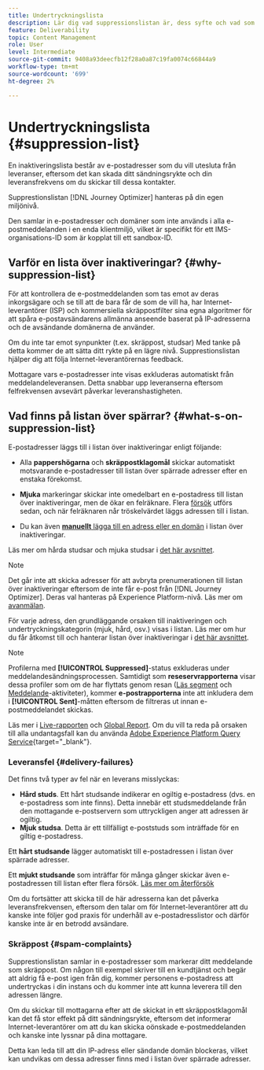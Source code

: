 ```yaml
---
title: Undertryckningslista
description: Lär dig vad suppressionslistan är, dess syfte och vad som ingår i den.
feature: Deliverability
topic: Content Management
role: User
level: Intermediate
source-git-commit: 9408a93deecfb12f28a0a87c19fa0074c66844a9
workflow-type: tm+mt
source-wordcount: '699'
ht-degree: 2%

---
```


# Undertryckningslista {#suppression-list}

En inaktiveringslista består av e-postadresser som du vill utesluta från leveranser, eftersom det kan skada ditt sändningsrykte och din leveransfrekvens om du skickar till dessa kontakter.

Supprestionslistan [!DNL Journey Optimizer] hanteras på din egen miljönivå.

Den samlar in e-postadresser och domäner som inte används i alla e-postmeddelanden i en enda klientmiljö, vilket är specifikt för ett IMS-organisations-ID som är kopplat till ett sandbox-ID.

<!--It gathers spam complaints, hard bounces, and soft bounces that occur consistently.-->

## Varför en lista över inaktiveringar? {#why-suppression-list}

För att kontrollera de e-postmeddelanden som tas emot av deras inkorgsägare och se till att de bara får de som de vill ha, har Internet-leverantörer (ISP) och kommersiella skräppostfilter sina egna algoritmer för att spåra e-postavsändarens allmänna anseende baserat på IP-adresserna och de avsändande domänerna de använder.

Om du inte tar emot synpunkter (t.ex. skräppost, studsar) Med tanke på detta kommer de att sätta ditt rykte på en lägre nivå. Supprestionslistan hjälper dig att följa Internet-leverantörernas feedback.

Mottagare vars e-postadresser inte visas exkluderas automatiskt från meddelandeleveransen. Detta snabbar upp leveranserna eftersom felfrekvensen avsevärt påverkar leveranshastigheten.

## Vad finns på listan över spärrar? {#what-s-on-suppression-list}

E-postadresser läggs till i listan över inaktiveringar enligt följande:

* Alla **pappershögarna** och **skräppostklagomål** skickar automatiskt motsvarande e-postadresser till listan över spärrade adresser efter en enstaka förekomst.

* **Mjuka** <!--and temporary **ignored** errors--> markeringar skickar inte omedelbart en e-postadress till listan över inaktiveringar, men de ökar en felräknare. Flera [försök](configuration/retries.md) utförs sedan, och när felräknaren når tröskelvärdet läggs adressen till i listan.

* Du kan även [**manuellt** lägga till en adress eller en domän](configuration/manage-suppression-list.md#add-addresses-and-domains) i listan över inaktiveringar.

Läs mer om hårda studsar och mjuka studsar i [det här avsnittet](#delivery-failures).

>[!NOTE]
>
>Det går inte att skicka adresser för att avbryta prenumerationen till listan över inaktiveringar eftersom de inte får e-post från [!DNL Journey Optimizer]. Deras val hanteras på Experience Platform-nivå. Läs mer om [avanmälan](../using/consent.md).
<!--Email addresses of recipients who **unsubscribe** from your sendings are NOT sent to the suppression list. Confirmed by eng.: "Subscribe and Unsubscribe are handled by the Consent/Subscription service. A user that opts out will not make it to the suppression list – we won’t send them emails."-->

För varje adress, den grundläggande orsaken till inaktiveringen och undertryckningskategorin (mjuk, hård, osv.) visas i listan. Läs mer om hur du får åtkomst till och hanterar listan över inaktiveringar i [det här avsnittet](configuration/manage-suppression-list.md).

<!--Once a message is sent, the message logs allow you to view the delivery status for each recipient and the associated failure type and reason. [Learn more about monitoring message execution](monitoring.md). NO ACCESS TO LOGS YET-->

>[!NOTE]
>
>Profilerna med **[!UICONTROL Suppressed]**-status exkluderas under meddelandesändningsprocessen. Samtidigt som **reseservrapporterna** visar dessa profiler som om de har flyttats genom resan ([Läs segment](building-journeys/read-segment.md) och [Meddelande](building-journeys/journeys-message.md)-aktiviteter), kommer **e-postrapporterna** inte att inkludera dem i **[!UICONTROL Sent]**-måtten eftersom de filtreras ut innan e-postmeddelandet skickas.
>
>Läs mer i [Live-rapporten](reports/live-report.md) och [Global Report](reports/global-report.md). Om du vill ta reda på orsaken till alla undantagsfall kan du använda [Adobe Experience Platform Query Service](https://experienceleague.adobe.com/docs/experience-platform/query/api/getting-started.html){target=&quot;_blank&quot;}.

### Leveransfel {#delivery-failures}

Det finns två typer av fel när en leverans misslyckas:

* **Hård studs**. Ett hårt studsande indikerar en ogiltig e-postadress (dvs. en e-postadress som inte finns). Detta innebär ett studsmeddelande från den mottagande e-postservern som uttryckligen anger att adressen är ogiltig.
* **Mjuk studsa**. Detta är ett tillfälligt e-poststuds som inträffade för en giltig e-postadress.
<!--* **Ignored**. This is an email bounce that occurred for a valid email address but is known to be temporary, such as a failed connection attempt, a temporary Spam-related issue (email reputation), or a temporary technical issue.-->

Ett **hårt studsande** lägger automatiskt till e-postadressen i listan över spärrade adresser.

Ett **mjukt studsande** <!--or an **ignored** error--> som inträffar för många gånger skickar även e-postadressen till listan efter flera försök. [Läs mer om återförsök](configuration/retries.md)

Om du fortsätter att skicka till de här adresserna kan det påverka leveransfrekvensen, eftersom den talar om för Internet-leverantörer att du kanske inte följer god praxis för underhåll av e-postadresslistor och därför kanske inte är en betrodd avsändare.

### Skräppost {#spam-complaints}

Supprestionslistan samlar in e-postadresser som markerar ditt meddelande som skräppost. Om någon till exempel skriver till en kundtjänst och begär att aldrig få e-post igen från dig, kommer personens e-postadress att undertryckas i din instans och du kommer inte att kunna leverera till den adressen längre.

Om du skickar till mottagarna efter att de skickat in ett skräppostklagomål kan det få stor effekt på ditt sändningsrykte, eftersom det informerar Internet-leverantörer om att du kan skicka oönskade e-postmeddelanden och kanske inte lyssnar på dina mottagare.

Detta kan leda till att din IP-adress eller sändande domän blockeras, vilket kan undvikas om dessa adresser finns med i listan över spärrade adresser.

<!--### Unsubscriptions {#unsubscriptions}

Every email sent to recipients must include an unsubscribe link. Upon clicking this link, if a recipient confirms [opting out](consent.md), the corresponding email address is immediately sent to the suppression list. This user must not receive communication from your brand until subscribed again.
NOT TRUE > "Subscribe and Unsubscribe are handled by the Consent/Subscription service. A user that opts out will not make it to the suppression list – we won’t send them emails."-->

<!--MOVED to Configuration/Retries section

The threshold is set at three errors:
* For the same delivery, at the third attempt, the address is suppressed.
* If there are different deliveries and two errors occur at least 24 hours apart, the error counter is incremented upon each error and the address is also suppressed at the third attempt.
When a delivery is successful after a retry, the error counter of the address is reinitialized.

### Retries {#retries}

If a message fails due to a temporary bounce of the **Ignored** type, retries will be performed for **3.5 days** from the time the message was added to the email queue.

The minimum delay between retries and the maximum number of retries to be performed are ///managed by the Enhanced MTA/// based on how well an IP is performing, both historically and currently at a given domain.

After 3.5 days, any message in the retry queue will be removed from the queue and sent back as a bounce.-->
